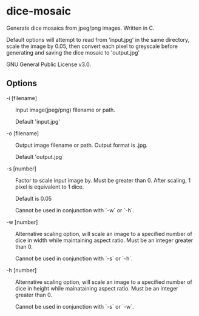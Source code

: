 # dice-mosaic
Generate dice mosaics from jpeg/png images. Written in C.

Default options will attempt to read from 'input.jpg' in the same directory, scale the image by 0.05, then convert each pixel to greyscale before generating and saving the dice mosaic to 'output.jpg'

GNU General Public License v3.0.

Options
---
-i [filename]
<ul>
Input image(jpeg/png) filename or path.
</ul><ul>
Default 'input.jpg'
</ul>

-o [filename]
<ul>
Output image filename or path. Output format is .jpg.
</ul><ul>
Default 'output.jpg`
</ul>
-s [number]
<ul>
Factor to scale input image by. Must be greater than 0. After scaling, 1 pixel is equivalent to 1 dice.
</ul><ul>
Default is 0.05
</ul><ul>              
Cannot be used in conjunction with `-w` or `-h`.
</ul>
-w [number]
<ul>
Alternative scaling option, will scale an image to a specified number of dice in width while maintaining aspect ratio. Must be an integer greater than 0.
</ul><ul>
Cannot be used in conjunction with `-s` or `-h`.
</ul>
-h [number]
<ul>
Alternative scaling option, will scale an image to a specified number of dice in height while mainataining aspect ratio. Must be an integer greater than 0.
</ul><ul>
Cannot be used in conjunction with `-s` or `-w`.
</ul>